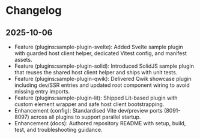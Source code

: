 # Changelog

## 2025-10-06
- Feature (plugins:sample-plugin-svelte): Added Svelte sample plugin with guarded host client helper, dedicated Vitest config, and manifest assets.
- Feature (plugins:sample-plugin-solid): Introduced SolidJS sample plugin that reuses the shared host client helper and ships with unit tests.
- Feature (plugins:sample-plugin-qwik): Delivered Qwik showcase plugin including dev/SSR entries and updated root component wiring to avoid missing entry imports.
- Feature (plugins:sample-plugin-lit): Shipped Lit-based plugin with custom element wrapper and safe host client bootstrapping.
- Enhancement (config): Standardised Vite dev/preview ports (8091-8097) across all plugins to support parallel startup.
- Enhancement (docs): Authored repository README with setup, build, test, and troubleshooting guidance.
